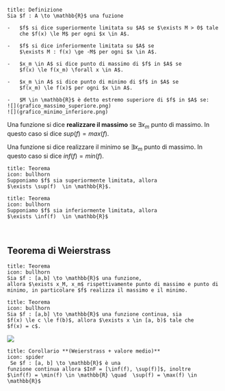 ```ad-note
title: Definizione
Sia $f : A \to \mathbb{R}$ una fuzione

-   $f$ si dice superiormente limitata su $A$ se $\exists M > 0$ tale
    che $f(x) \le M$ per ogni $x \in A$.

-   $f$ si dice inferiormente limitata su $A$ se
    $\exists M : f(x) \ge -M$ per ogni $x \in A$.

-   $x_m \in A$ si dice punto di massimo di $f$ in $A$ se
    $f(x) \le f(x_m) \forall x \in A$.

-   $x_m \in A$ si dice punto di minimo di $f$ in $A$ se
    $f(x_m) \le f(x)$ per ogni $x \in A$.

-   $M \in \mathbb{R}$ è detto estremo superiore di $f$ in $A$ se:
![](grafico_massimo_superiore.png)
![](grafico_minimo_inferiore.png)
```


Una funzione si dice **realizzare il massimo** se $\exists x_m$ punto di
massimo. In questo caso si dice $sup(f) = max(f)$.

Una funzione si dice realizzare il minimo se $\exists x_m$ punto di
massimo. In questo caso si dice $inf(f) = min(f)$.

```ad-note
title: Teorema
icon: bullhorn
Supponiamo $f$ sia superiormente limitata, allora
$\exists \sup(f)  \in \mathbb{R}$.
```

```ad-note
title: Teorema
icon: bullhorn
Supponiamo $f$ sia inferiormente limitata, allora
$\exists \inf(f)  \in \mathbb{R}$
```

<div style="page-break-after: always; visibility:hidden">\pagebreak</div>

## Teorema di Weierstrass

```ad-note
title: Teorema
icon: bullhorn
Sia $f : [a,b] \to \mathbb{R}$ una funzione,
allora $\exists x_M, x_m$ rispettivamente punto di massimo e punto di
minimo, in particolare $f$ realizza il massimo e il minimo.
```

```ad-note
title: Teorema
icon: bullhorn
Sia $f : [a,b] \to \mathbb{R}$ una funzione continua, sia
$f(x) \le c \le f(b)$, allora $\exists x \in [a, b)$ tale che
$f(x) = c$.
```


![](grafico_teorema_valore_medio.png)


```ad-note
title: Corollario **(Weierstrass + valore medio)**
icon: spider
 Se $f : [a, b] \to \mathbb{R}$ è una
funzione continua allora $InF = [\inf(f), \sup(f)]$, inoltre
$\inf(f) = \min(f) \in \mathbb{R} \quad  \sup(f) = \max(f) \in \mathbb{R}$
```

